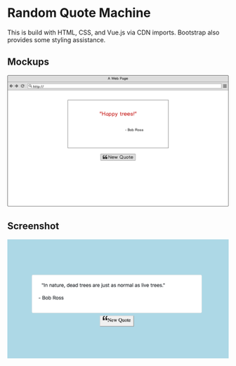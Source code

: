 # Random Quote Machine

This is build with HTML, CSS, and Vue.js via CDN imports. Bootstrap also provides some styling assistance.

## Mockups

<img src="quote-machine.png" alt="mockup of simple quote machine interface">

## Screenshot

<img src="screenshot.png">

